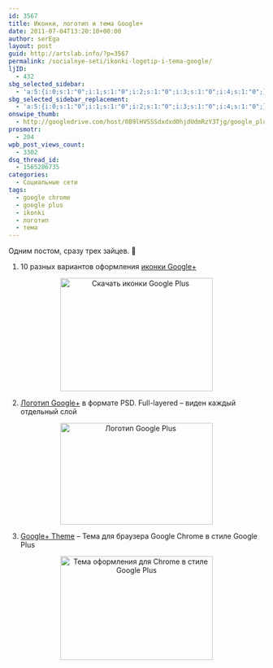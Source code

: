 ```yaml
---
id: 3567
title: Иконки, логотип и тема Google+
date: 2011-07-04T13:20:10+00:00
author: serEga
layout: post
guid: http://artslab.info/?p=3567
permalink: /socialnye-seti/ikonki-logotip-i-tema-google/
ljID:
  - 432
sbg_selected_sidebar:
  - 'a:5:{i:0;s:1:"0";i:1;s:1:"0";i:2;s:1:"0";i:3;s:1:"0";i:4;s:1:"0";}'
sbg_selected_sidebar_replacement:
  - 'a:5:{i:0;s:1:"0";i:1;s:1:"0";i:2;s:1:"0";i:3;s:1:"0";i:4;s:1:"0";}'
onswipe_thumb:
  - http://googledrive.com/host/0B9lHVSSSdxdxd0hjdUdmRzY3Tjg/google_plus_icons.jpg
prosmotr:
  - 204
wpb_post_views_count:
  - 3302
dsq_thread_id:
  - 1565286735
categories:
  - Социальные сети
tags:
  - google chrome
  - google plus
  - ikonki
  - логотип
  - тема
---
```

Одним постом, сразу трех зайцев. 🙂

1. 10 разных вариантов оформления [иконки Google+](http://www.graphiics.com/download-free-google1-buttons-in-various-styles-and-designs/)

<center>
  <a href="http://googledrive.com/host/0B9lHVSSSdxdxd0hjdUdmRzY3Tjg/google_plus_icons.jpg"><img src="http://googledrive.com/host/0B9lHVSSSdxdxd0hjdUdmRzY3Tjg/google_plus_icons-300x223.jpg" alt="Скачать иконки Google Plus" title="google_plus_icons" width="300" height="223" class="alignnone size-medium wp-image-3568" /></a>
</center>

2. [Логотип Google+](http://mauxwebmaster.deviantart.com/art/Google-216216277) в формате PSD. Full-layered &#8211; виден каждый отдельный слой

<center>
  <a href="http://googledrive.com/host/0B9lHVSSSdxdxd0hjdUdmRzY3Tjg/logo_google_plus.jpg"><img src="http://googledrive.com/host/0B9lHVSSSdxdxd0hjdUdmRzY3Tjg/logo_google_plus-300x200.jpg" alt="Логотип Google Plus" title="logo_google_plus" width="300" height="200" class="alignnone size-medium wp-image-3569" srcset="http://googledrive.com/host/0B9lHVSSSdxdxd0hjdUdmRzY3Tjg/logo_google_plus-300x200.jpg 300w, http://googledrive.com/host/0B9lHVSSSdxdxd0hjdUdmRzY3Tjg/logo_google_plus.jpg 900w" sizes="(max-width: 300px) 100vw, 300px" /></a>
</center>

3. [Google+ Theme](https://chrome.google.com/webstore/detail/ogdjjnohgopniahihkllpljalpillklb?hl=en-GB) &#8211; Тема для браузера Google Chrome в стиле Google Plus

<center>
  <a href="http://googledrive.com/host/0B9lHVSSSdxdxd0hjdUdmRzY3Tjg/chrome_theme_google_plus.jpg"><img src="http://googledrive.com/host/0B9lHVSSSdxdxd0hjdUdmRzY3Tjg/chrome_theme_google_plus-300x204.jpg" alt="Тема оформления для Chrome в стиле Google Plus" title="chrome_theme_google_plus" width="300" height="204" class="alignnone size-medium wp-image-3571" srcset="http://googledrive.com/host/0B9lHVSSSdxdxd0hjdUdmRzY3Tjg/chrome_theme_google_plus-300x204.jpg 300w, http://googledrive.com/host/0B9lHVSSSdxdxd0hjdUdmRzY3Tjg/chrome_theme_google_plus-1024x697.jpg 1024w, http://googledrive.com/host/0B9lHVSSSdxdxd0hjdUdmRzY3Tjg/chrome_theme_google_plus.jpg 1109w" sizes="(max-width: 300px) 100vw, 300px" /></a>
</center>